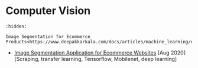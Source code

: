 # Computer Vision

```{toctree}
:hidden:

Image Segmentation for Ecommerce Products<https://www.deepakkarkala.com/docs/articles/machine_learning/ecommerce_image_segmentation/about/index.html>
```

<!--#### Computer Vision Projects and Explainers-->

- [Image Segmentation Application for Ecommerce Websites](https://www.deepakkarkala.com/docs/articles/machine_learning/ecommerce_image_segmentation/about/index.html) [Aug 2020] [Scraping, transfer learning, Tensorflow, Mobilenet, deep learning]
